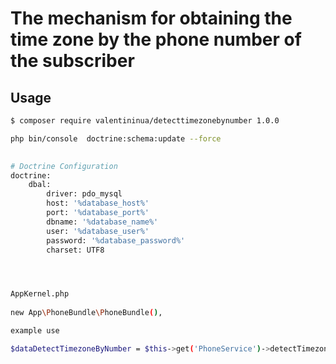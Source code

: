 # The mechanism for obtaining the time zone by the phone number of the subscriber #

 
## Usage ##

```bash
$ composer require valentininua/detecttimezonebynumber 1.0.0
```



```bash
php bin/console  doctrine:schema:update --force

 
# Doctrine Configuration
doctrine:
    dbal:
        driver: pdo_mysql
        host: '%database_host%'
        port: '%database_port%'
        dbname: '%database_name%'
        user: '%database_user%'
        password: '%database_password%'
        charset: UTF8




AppKernel.php
 
new App\PhoneBundle\PhoneBundle(),

example use 

$dataDetectTimezoneByNumber = $this->get('PhoneService')->detectTimezoneByNumber("+79851234567");


```
 
